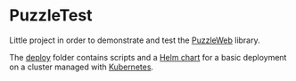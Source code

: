 # PuzzleTest

Little project in order to demonstrate and test the [PuzzleWeb](https://github.com/dvaumoron/puzzleweb) library.

The [deploy](deploy) folder contains scripts and a [Helm chart](https://helm.sh) for a basic deployment on a cluster managed with [Kubernetes](https://kubernetes.io/).
